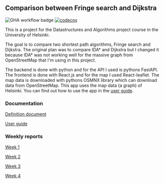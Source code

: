 ## Comparison between Fringe search and Dijkstra

![GHA workflow badge](https://github.com/roosahut/tiralabra/workflows/CI/badge.svg)
[![codecov](https://codecov.io/gh/roosahut/tiralabra/branch/main/graph/badge.svg?token=HY1aerZ5ob)](https://codecov.io/gh/roosahut/tiralabra)

This is a project for the Datastructures and Algorithms project course in the University of Helsinki.

The goal is to compare two shortest path algorithms, Fringe search and Dijkstra. The original plan was to compare IDA* and Dijkstra but I changed it because IDA* was not working well for the massive graph from OpenStreetMap that I'm using in this project.

The backend is done with python and for the API I used is pythons FastAPI. The frontend is done with React.js and for the map I used React-leaflet.
The map data is downloaded with pythons OSMNX library which can download data from OpenStreetMap. This app uses the map data (a graph) of Helsinki. You can find out how to use the app in the [user guide](https://github.com/roosahut/tiralabra/blob/main/documentation/user_guide.md).

### Documentation

[Definition document](https://github.com/roosahut/tiralabra/blob/main/documentation/definitiondocument.md)

[User guide](https://github.com/roosahut/tiralabra/blob/main/documentation/user_guide.md)

### Weekly reports

[Week 1](https://github.com/roosahut/tiralabra/blob/main/documentation/weeklyreports/weeklyreport1.md)

[Week 2](https://github.com/roosahut/tiralabra/blob/main/documentation/weeklyreports/weeklyreport2.md)

[Week 3](https://github.com/roosahut/tiralabra/blob/main/documentation/weeklyreports/weeklyreport3.md)

[Week 4](https://github.com/roosahut/tiralabra/blob/main/documentation/weeklyreports/weeklyreport4.md)
